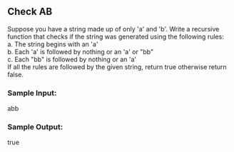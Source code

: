 ## Check AB
Suppose you have a string made up of only 'a' and 'b'. Write a recursive function that checks if the string was generated using the following rules:<br/>
a. The string begins with an 'a'<br/>
b. Each 'a' is followed by nothing or an 'a' or "bb" <br/>
c. Each "bb" is followed by nothing or an 'a'<br/>
If all the rules are followed by the given string, return true otherwise return false.
### Sample Input:
abb
### Sample Output:
true